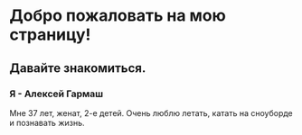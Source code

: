 #              Добро пожаловать на мою страницу!
##                   Давайте знакомиться.
### Я - Алексей Гармаш
Мне 37 лет, женат, 2-е детей.
Очень люблю летать, катать на сноуборде и познавать жизнь.